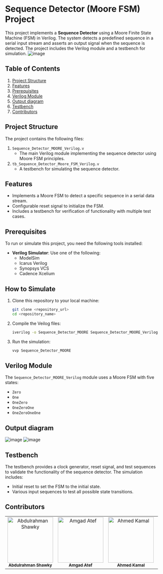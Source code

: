 # Sequence Detector (Moore FSM) Project

This project implements a **Sequence Detector** using a Moore Finite State Machine (FSM) in Verilog. The system detects a predefined sequence in a serial input stream and asserts an output signal when the sequence is detected. The project includes the Verilog module and a testbench for simulation.
![image](https://github.com/user-attachments/assets/6570f571-082b-4568-88e9-7c9c7da72d35)

## Table of Contents
1. [Project Structure](#project-structure)
2. [Features](#features)
3. [Prerequisites](#prerequisites)
4. [Verilog Module](#verilog-module)
5. [Output diagram](#output-diagram)
6. [Testbench](#testbench)
7. [Contributors](#contributors)

## Project Structure

The project contains the following files:

1. `Sequence_Detector_MOORE_Verilog.v`
   - The main Verilog module implementing the sequence detector using Moore FSM principles.
2. `tb_Sequence_Detector_Moore_FSM_Verilog.v`
   - A testbench for simulating the sequence detector.

## Features

- Implements a Moore FSM to detect a specific sequence in a serial data stream.
- Configurable reset signal to initialize the FSM.
- Includes a testbench for verification of functionality with multiple test cases.

## Prerequisites

To run or simulate this project, you need the following tools installed:

- **Verilog Simulator**: Use one of the following:
  - ModelSim
  - Icarus Verilog 
  - Synopsys VCS
  - Cadence Xcelium
    
## How to Simulate

1. Clone this repository to your local machine:
   ```bash
   git clone <repository_url>
   cd <repository_name>
   ```

2. Compile the Veilog files:
   ```bash
   iverilog -o Sequence_Detector_MOORE Sequence_Detector_MOORE_Verilog.v tb_Sequence_Detector_Moore_FSM_Verilog.v
   ```
4. Run the simulation:
   ```bash
   vvp Sequence_Detector_MOORE
   ```
## Verilog Module

The `Sequence_Detector_MOORE_Verilog` module uses a Moore FSM with five states:
  - `Zero`
  - `One`
  - `OneZero`
  - `OneZeroOne`
  - `OneZeroOneOne`

## Output diagram
![image](https://github.com/user-attachments/assets/8468ebaf-a822-4e5a-a0d5-392545165d7e)
![image](https://github.com/user-attachments/assets/d90e8fef-31a1-415d-997e-f7d84eeef963)

## Testbench

The testbench provides a clock generator, reset signal, and test sequences to validate the functionality of the sequence detector. The simulation includes:
  - Initial reset to set the FSM to the initial state.
  - Various input sequences to test all possible state transitions.

## Contributors <a name = "contributors"></a>
<table>
  <tr>
    <td align="center">
       <a href="https://github.com/AbdulrahmanGhitani" target="_black">
       <img src="https://avatars.githubusercontent.com/u/114954706?v=4" width="150px;" alt="Abdulrahman Shawky"/>
       <br />
       <sub><b>Abdulrahman Shawky</b></sub></a>
    </td>
    <td align="center">
       <a href="https://github.com/amg-eng" target="_black">
       <img src="https://avatars.githubusercontent.com/u/101107538?v=4" width="150px;" alt="Amgad Atef"/>
       <br />
       <sub><b>Amgad Atef</b></sub></a>
    </td>
    <td align="center">
       <a href="https://github.com/AhmedKamalMohammedElSayed" target="_black">
       <img src="https://avatars.githubusercontent.com/u/96977876?v=4" width="150px;" alt="Ahmed Kamal"/>
       <br />
       <sub><b>Ahmed Kamal</b></sub></a>
    </td>
    <td align="center">
       <a href="https://github.com/AbdullahOmran" target="_black">
       <img src="https://avatars.githubusercontent.com/u/30219936?v=4" width="150px;" alt="Abdullah Omran"/>
       <br />
       <sub><b>Abdullah Omran</b></sub></a>
    </td>
      </tr>
 </table>


